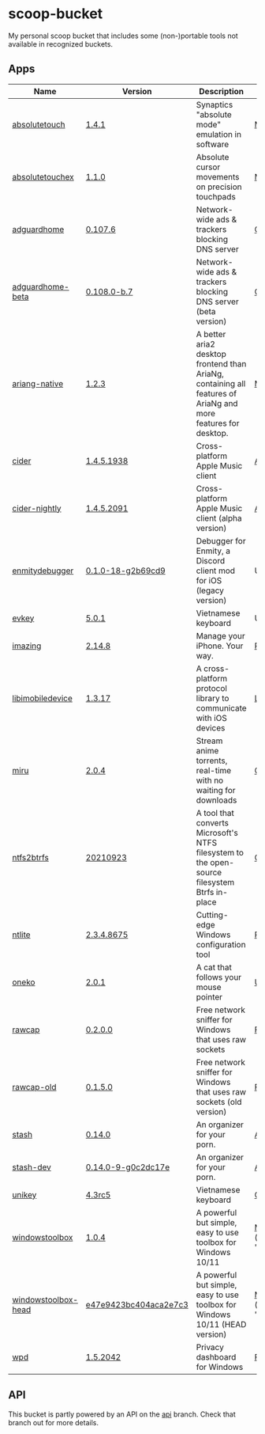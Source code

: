 # scoop-bucket

My personal scoop bucket that includes some (non-)portable tools not available in recognized buckets.

## Apps
<!-- <apps> -->
<!-- The following table was inserted by makeindex.py -->
<!-- Your edits will be lost the next time makeindex.py is run -->
|Name|Version|Description|License|
|----|-------|-----------|-------|
|[absolutetouch](https://github.com/apsun/AbsoluteTouch "https://github.com/apsun/AbsoluteTouch")|[1.4.1](https://github.com/apsun/AbsoluteTouch "https://github.com/apsun/AbsoluteTouch")|Synaptics "absolute mode" emulation in software|[MIT](https://spdx.org/licenses/MIT "https://spdx.org/licenses/MIT")|
|[absolutetouchex](https://github.com/apsun/AbsoluteTouchEx "https://github.com/apsun/AbsoluteTouchEx")|[1.1.0](https://github.com/apsun/AbsoluteTouchEx "https://github.com/apsun/AbsoluteTouchEx")|Absolute cursor movements on precision touchpads|[MIT](https://spdx.org/licenses/MIT "https://spdx.org/licenses/MIT")|
|[adguardhome](https://github.com/AdguardTeam/AdGuardHome "https://github.com/AdguardTeam/AdGuardHome")|[0.107.6](https://github.com/AdguardTeam/AdGuardHome "https://github.com/AdguardTeam/AdGuardHome")|Network-wide ads & trackers blocking DNS server|[GPL-3.0-or-later](https://spdx.org/licenses/GPL-3.0-or-later "https://spdx.org/licenses/GPL-3.0-or-later")|
|[adguardhome-beta](https://github.com/AdguardTeam/AdGuardHome "https://github.com/AdguardTeam/AdGuardHome")|[0.108.0-b.7](https://github.com/AdguardTeam/AdGuardHome/releases "https://github.com/AdguardTeam/AdGuardHome/releases")|Network-wide ads & trackers blocking DNS server (beta version)|[GPL-3.0-or-later](https://spdx.org/licenses/GPL-3.0-or-later "https://spdx.org/licenses/GPL-3.0-or-later")|
|[ariang-native](https://github.com/mayswind/AriaNg-Native "https://github.com/mayswind/AriaNg-Native")|[1.2.3](https://github.com/mayswind/AriaNg-Native "https://github.com/mayswind/AriaNg-Native")|A better aria2 desktop frontend than AriaNg, containing all features of AriaNg and more features for desktop.|[MIT](https://spdx.org/licenses/MIT "https://spdx.org/licenses/MIT")|
|[cider](https://cider.sh "https://cider.sh")|[1.4.5.1938](https://cider.sh "https://cider.sh")|Cross-platform Apple Music client|[AGPL-3.0-or-later](https://spdx.org/licenses/AGPL-3.0-or-later "https://spdx.org/licenses/AGPL-3.0-or-later")|
|[cider-nightly](https://cider.sh "https://cider.sh")|[1.4.5.2091](https://cider.sh "https://cider.sh")|Cross-platform Apple Music client (alpha version)|[AGPL-3.0-or-later](https://spdx.org/licenses/AGPL-3.0-or-later "https://spdx.org/licenses/AGPL-3.0-or-later")|
|[enmitydebugger](https://github.com/beerpiss/enmitydebugger "https://github.com/beerpiss/enmitydebugger")|[0.1.0-18-g2b69cd9](https://github.com/beerpiss/enmitydebugger/releases "https://github.com/beerpiss/enmitydebugger/releases")|Debugger for Enmity, a Discord client mod for iOS (legacy version)|Unknown|
|[evkey](https://evkeyvn.com/ "https://evkeyvn.com/")|[5.0.1](https://evkeyvn.com/ "https://evkeyvn.com/")|Vietnamese keyboard|Unknown|
|[imazing](https://imazing.com/ "https://imazing.com/")|[2.14.8](https://downloads.imazing.com/com.DigiDNA.iMazing2Windows.xml "https://downloads.imazing.com/com.DigiDNA.iMazing2Windows.xml")|Manage your iPhone. Your way.|[Proprietary](https://en.m.wikipedia.org/wiki/Software_license#Proprietary_software_licenses "https://en.m.wikipedia.org/wiki/Software_license#Proprietary_software_licenses")|
|[libimobiledevice](https://github.com/libimobiledevice-win32/imobiledevice-net "https://github.com/libimobiledevice-win32/imobiledevice-net")|[1.3.17](https://github.com/libimobiledevice-win32/imobiledevice-net/releases "https://github.com/libimobiledevice-win32/imobiledevice-net/releases")|A cross-platform protocol library to communicate with iOS devices|[LGPL-2.1-or-later](https://spdx.org/licenses/LGPL-2.1-or-later "https://spdx.org/licenses/LGPL-2.1-or-later")|
|[miru](https://github.com/ThaUnknown/miru "https://github.com/ThaUnknown/miru")|[2.0.4](https://github.com/ThaUnknown/miru "https://github.com/ThaUnknown/miru")|Stream anime torrents, real-time with no waiting for downloads|[GPL-3.0-or-later](https://spdx.org/licenses/GPL-3.0-or-later "https://spdx.org/licenses/GPL-3.0-or-later")|
|[ntfs2btrfs](https://github.com/maharmstone/ntfs2btrfs "https://github.com/maharmstone/ntfs2btrfs")|[20210923](https://github.com/maharmstone/ntfs2btrfs "https://github.com/maharmstone/ntfs2btrfs")|A tool that converts Microsoft's NTFS filesystem to the open-source filesystem Btrfs in-place|[GPL-2.0-or-later](https://spdx.org/licenses/GPL-2.0-or-later "https://spdx.org/licenses/GPL-2.0-or-later")|
|[ntlite](https://www.ntlite.com/ "https://www.ntlite.com/")|[2.3.4.8675](https://www.ntlite.com/download/ "https://www.ntlite.com/download/")|Cutting-edge Windows configuration tool|[Proprietary](https://en.m.wikipedia.org/wiki/Software_license#Proprietary_software_licenses "https://en.m.wikipedia.org/wiki/Software_license#Proprietary_software_licenses")|
|[oneko](https://glreno.github.io/oneko/ "https://glreno.github.io/oneko/")|[2.0.1](https://api.github.com/repos/glreno/oneko/tags "https://api.github.com/repos/glreno/oneko/tags")|A cat that follows your mouse pointer|[Unlicense](https://spdx.org/licenses/Unlicense "https://spdx.org/licenses/Unlicense")|
|[rawcap](https://www.netresec.com/?page=RawCap "https://www.netresec.com/?page=RawCap")|[0.2.0.0](https://www.netresec.com/?page=RawCap "https://www.netresec.com/?page=RawCap")|Free network sniffer for Windows that uses raw sockets|[Freeware](https://www.netresec.com/?page=RawCap#:~:text=License "https://www.netresec.com/?page=RawCap#:~:text=License")|
|[rawcap-old](https://www.netresec.com/?page=RawCap "https://www.netresec.com/?page=RawCap")|[0.1.5.0](https://www.netresec.com/?page=RawCap "https://www.netresec.com/?page=RawCap")|Free network sniffer for Windows that uses raw sockets (old version)|[Freeware](https://www.netresec.com/?page=RawCap#:~:text=License "https://www.netresec.com/?page=RawCap#:~:text=License")|
|[stash](https://stashapp.cc "https://stashapp.cc")|[0.14.0](https://stashapp.cc "https://stashapp.cc")|An organizer for your porn.|[AGPL-3.0-only](https://spdx.org/licenses/AGPL-3.0-only "https://spdx.org/licenses/AGPL-3.0-only")|
|[stash-dev](https://stashapp.cc "https://stashapp.cc")|[0.14.0-9-g0c2dc17e](https://github.com/stashapp/stash/releases/tag/latest_develop "https://github.com/stashapp/stash/releases/tag/latest_develop")|An organizer for your porn.|[AGPL-3.0-only](https://spdx.org/licenses/AGPL-3.0-only "https://spdx.org/licenses/AGPL-3.0-only")|
|[unikey](https://unikey.org "https://unikey.org")|[4.3rc5](https://unikey.org "https://unikey.org")|Vietnamese keyboard|[GPL-2.0-only](https://spdx.org/licenses/GPL-2.0-only "https://spdx.org/licenses/GPL-2.0-only")|
|[windowstoolbox](https://github.com/WinTweakers/WindowsToolbox "https://github.com/WinTweakers/WindowsToolbox")|[1.0.4](https://github.com/WinTweakers/WindowsToolbox "https://github.com/WinTweakers/WindowsToolbox")|A powerful but simple, easy to use toolbox for Windows 10/11|[MIT](https://spdx.org/licenses/MIT "https://spdx.org/licenses/MIT")/[Beerware](https://spdx.org/licenses/Beerware "https://spdx.org/licenses/Beerware")|
|[windowstoolbox-head](https://github.com/WinTweakers/WindowsToolbox "https://github.com/WinTweakers/WindowsToolbox")|[e47e9423bc404aca2e7c3](https://api.github.com/repos/WinTweakers/WindowsToolbox/git/refs "https://api.github.com/repos/WinTweakers/WindowsToolbox/git/refs")|A powerful but simple, easy to use toolbox for Windows 10/11 (HEAD version)|[MIT](https://spdx.org/licenses/MIT "https://spdx.org/licenses/MIT")/[Beerware](https://spdx.org/licenses/Beerware "https://spdx.org/licenses/Beerware")|
|[wpd](https://wpd.app "https://wpd.app")|[1.5.2042](https://wpd.app "https://wpd.app")|Privacy dashboard for Windows|[Freeware](https://en.wikipedia.org/wiki/Freeware "https://en.wikipedia.org/wiki/Freeware")|
<!-- </apps> -->

## API
This bucket is partly powered by an API on the [api](https://github.com/beerpiss/scoop-bucket/tree/api) branch. Check that branch out for more details.
